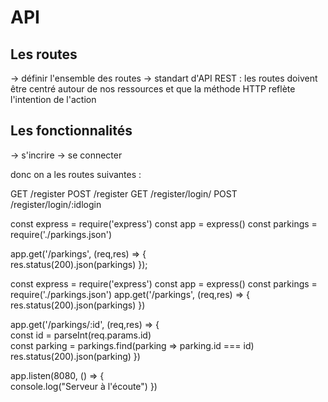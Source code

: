 # API

## Les routes

-> définir l'ensemble des routes
-> standart d'API REST : les routes doivent être centré autour de nos ressources et que la méthode HTTP reflète l'intention de l'action

## Les fonctionnalités

-> s'incrire
-> se connecter 

donc on a les routes suivantes :

GET /register 
POST /register
GET /register/login/
POST /register/login/:idlogin

const express = require('express')
const app = express()
const parkings = require('./parkings.json')

app.get('/parkings', (req,res) => {    
    res.status(200).json(parkings)
});

const express = require('express')
const app = express()
const parkings = require('./parkings.json')
app.get('/parkings', (req,res) => {    
    res.status(200).json(parkings)
})

app.get('/parkings/:id', (req,res) => {    
    const id = parseInt(req.params.id)    
    const parking = parkings.find(parking => parking.id === id)    
    res.status(200).json(parking)
})

app.listen(8080, () => {    
    console.log("Serveur à l'écoute")
})


